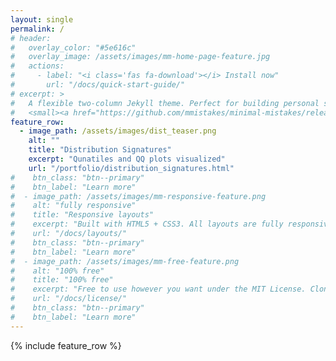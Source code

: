 ```yaml
---
layout: single
permalink: /
# header:
#   overlay_color: "#5e616c"
#   overlay_image: /assets/images/mm-home-page-feature.jpg
#   actions:
#     - label: "<i class='fas fa-download'></i> Install now"
#       url: "/docs/quick-start-guide/"
# excerpt: >
#   A flexible two-column Jekyll theme. Perfect for building personal sites, blogs, and portfolios.<br />
#   <small><a href="https://github.com/mmistakes/minimal-mistakes/releases/tag/4.16.3">Latest release v4.16.3</a></small>
feature_row:
  - image_path: /assets/images/dist_teaser.png
    alt: ""
    title: "Distribution Signatures"
    excerpt: "Qunatiles and QQ plots visualized"
    url: "/portfolio/distribution_signatures.html"
#    btn_class: "btn--primary"
#    btn_label: "Learn more"
#  - image_path: /assets/images/mm-responsive-feature.png
#    alt: "fully responsive"
#    title: "Responsive layouts"
#    excerpt: "Built with HTML5 + CSS3. All layouts are fully responsive with helpers to augment your content."
#    url: "/docs/layouts/"
#    btn_class: "btn--primary"
#    btn_label: "Learn more"
#  - image_path: /assets/images/mm-free-feature.png
#    alt: "100% free"
#    title: "100% free"
#    excerpt: "Free to use however you want under the MIT License. Clone it, fork it, customize it... whatever!"
#    url: "/docs/license/"
#    btn_class: "btn--primary"
#    btn_label: "Learn more"      
---
```


{% include feature_row %}
